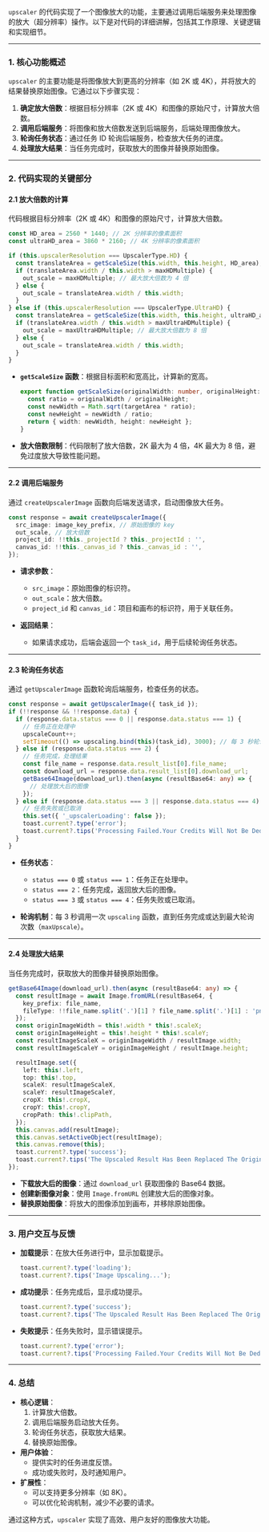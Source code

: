 `upscaler` 的代码实现了一个图像放大的功能，主要通过调用后端服务来处理图像的放大（超分辨率）操作。以下是对代码的详细讲解，包括其工作原理、关键逻辑和实现细节。

---

### **1. 核心功能概述**
`upscaler` 的主要功能是将图像放大到更高的分辨率（如 2K 或 4K），并将放大的结果替换原始图像。它通过以下步骤实现：
1. **确定放大倍数**：根据目标分辨率（2K 或 4K）和图像的原始尺寸，计算放大倍数。
2. **调用后端服务**：将图像和放大倍数发送到后端服务，后端处理图像放大。
3. **轮询任务状态**：通过任务 ID 轮询后端服务，检查放大任务的进度。
4. **处理放大结果**：当任务完成时，获取放大的图像并替换原始图像。

---

### **2. 代码实现的关键部分**

#### **2.1 放大倍数的计算**
代码根据目标分辨率（2K 或 4K）和图像的原始尺寸，计算放大倍数。

```typescript
const HD_area = 2560 * 1440; // 2K 分辨率的像素面积
const ultraHD_area = 3860 * 2160; // 4K 分辨率的像素面积

if (this.upscalerResolution === UpscalerType.HD) {
  const translateArea = getScaleSize(this.width, this.height, HD_area);
  if (translateArea.width / this.width > maxHDMultiple) {
    out_scale = maxHDMultiple; // 最大放大倍数为 4 倍
  } else {
    out_scale = translateArea.width / this.width;
  }
} else if (this.upscalerResolution === UpscalerType.UltraHD) {
  const translateArea = getScaleSize(this.width, this.height, ultraHD_area);
  if (translateArea.width / this.width > maxUltraHDMultiple) {
    out_scale = maxUltraHDMultiple; // 最大放大倍数为 8 倍
  } else {
    out_scale = translateArea.width / this.width;
  }
}
```

- **`getScaleSize` 函数**：根据目标面积和宽高比，计算新的宽高。
  ```typescript
  export function getScaleSize(originalWidth: number, originalHeight: number, targetArea: number) {
    const ratio = originalWidth / originalHeight;
    const newWidth = Math.sqrt(targetArea * ratio);
    const newHeight = newWidth / ratio;
    return { width: newWidth, height: newHeight };
  }
  ```

- **放大倍数限制**：代码限制了放大倍数，2K 最大为 4 倍，4K 最大为 8 倍，避免过度放大导致性能问题。

---

#### **2.2 调用后端服务**
通过 `createUpscalerImage` 函数向后端发送请求，启动图像放大任务。

```typescript
const response = await createUpscalerImage({
  src_image: image_key_prefix, // 原始图像的 key
  out_scale, // 放大倍数
  project_id: !!this._projectId ? this._projectId : '',
  canvas_id: !!this._canvas_id ? this._canvas_id : '',
});
```

- **请求参数**：
  - `src_image`：原始图像的标识符。
  - `out_scale`：放大倍数。
  - `project_id` 和 `canvas_id`：项目和画布的标识符，用于关联任务。

- **返回结果**：
  - 如果请求成功，后端会返回一个 `task_id`，用于后续轮询任务状态。

---

#### **2.3 轮询任务状态**
通过 `getUpscalerImage` 函数轮询后端服务，检查任务的状态。

```typescript
const response = await getUpscalerImage({ task_id });
if (!!response && !!response.data) {
  if (response.data.status === 0 || response.data.status === 1) {
    // 任务正在处理中
    upscaleCount++;
    setTimeout(() => upscaling.bind(this)(task_id), 3000); // 每 3 秒轮询一次
  } else if (response.data.status === 2) {
    // 任务完成，处理结果
    const file_name = response.data.result_list[0].file_name;
    const download_url = response.data.result_list[0].download_url;
    getBase64Image(download_url).then(async (resultBase64: any) => {
      // 处理放大后的图像
    });
  } else if (response.data.status === 3 || response.data.status === 4) {
    // 任务失败或已取消
    this.set({ '_upscalerLoading': false });
    toast.current?.type('error');
    toast.current?.tips('Processing Failed.Your Credits Will Not Be Deducted.');
  }
}
```

- **任务状态**：
  - `status === 0` 或 `status === 1`：任务正在处理中。
  - `status === 2`：任务完成，返回放大后的图像。
  - `status === 3` 或 `status === 4`：任务失败或已取消。

- **轮询机制**：每 3 秒调用一次 `upscaling` 函数，直到任务完成或达到最大轮询次数（`maxUpscale`）。

---

#### **2.4 处理放大结果**
当任务完成时，获取放大的图像并替换原始图像。

```typescript
getBase64Image(download_url).then(async (resultBase64: any) => {
  const resultImage = await Image.fromURL(resultBase64, {
    key_prefix: file_name,
    fileType: !!file_name.split('.')[1] ? file_name.split('.')[1] : 'png',
  });
  const originImageWidth = this!.width * this!.scaleX;
  const originImageHeight = this!.height * this!.scaleY;
  const resultImageScaleX = originImageWidth / resultImage.width;
  const resultImageScaleY = originImageHeight / resultImage.height;

  resultImage.set({
    left: this!.left,
    top: this!.top,
    scaleX: resultImageScaleX,
    scaleY: resultImageScaleY,
    cropX: this!.cropX,
    cropY: this!.cropY,
    cropPath: this!.clipPath,
  });
  this.canvas.add(resultImage);
  this.canvas.setActiveObject(resultImage);
  this.canvas.remove(this);
  toast.current?.type('success');
  toast.current?.tips('The Upscaled Result Has Been Replaced The Original Image.');
});
```

- **下载放大后的图像**：通过 `download_url` 获取图像的 Base64 数据。
- **创建新图像对象**：使用 `Image.fromURL` 创建放大后的图像对象。
- **替换原始图像**：将放大的图像添加到画布，并移除原始图像。

---

### **3. 用户交互与反馈**
- **加载提示**：在放大任务进行中，显示加载提示。
  ```typescript
  toast.current?.type('loading');
  toast.current?.tips('Image Upscaling...');
  ```
- **成功提示**：任务完成后，显示成功提示。
  ```typescript
  toast.current?.type('success');
  toast.current?.tips('The Upscaled Result Has Been Replaced The Original Image.');
  ```
- **失败提示**：任务失败时，显示错误提示。
  ```typescript
  toast.current?.type('error');
  toast.current?.tips('Processing Failed.Your Credits Will Not Be Deducted.');
  ```

---

### **4. 总结**
- **核心逻辑**：
  1. 计算放大倍数。
  2. 调用后端服务启动放大任务。
  3. 轮询任务状态，获取放大结果。
  4. 替换原始图像。
- **用户体验**：
  - 提供实时的任务进度反馈。
  - 成功或失败时，及时通知用户。
- **扩展性**：
  - 可以支持更多分辨率（如 8K）。
  - 可以优化轮询机制，减少不必要的请求。

通过这种方式，`upscaler` 实现了高效、用户友好的图像放大功能。
